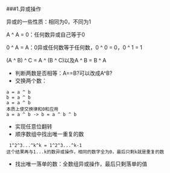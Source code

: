 ###1.异或操作

异或的一些性质：相同为0，不同为1

A ^ A = 0：任何数异或自己等于0

0 ^ A = A：0异或任何数等于任何数，0 ^ 0 = 0，0 ^ 1 = 1

(A ^ B) ^ C = A ^ (B ^ C)以及A ^ B = B ^ A

- 判断两数是否相等：A==B?可以改成A^B? 
- 交换两个数：
````
a = a ^ b
b = a ^ b
a = a ^ b
本质上使交换律和0和应用
a = a ^ b -> b = a ^ b ^ b
````

- 实现任意位翻转
- 顺序数组中找出唯一重复的数
````
 1^2^3...^k^k = 1^2^3...^k-1
这个结果再与1...k的数异或操作，相同的数字全为0，最后只剩k就是重复的数
````
 - 找出唯一落单的数：全数组异或操作，最后只剩落单的值